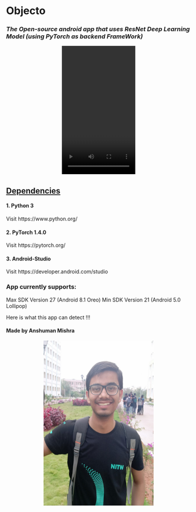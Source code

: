 # Objecto


<h3><I>The Open-source android app that uses ResNet Deep Learning Model (using PyTorch as backend FrameWork)</I></h3>

<div>
<center>
<video width="200" height="350" src="images/objecto.mp4" type="video/mp4" controls>
</video>
</center>
</div>

  <h2><U><B>Dependencies</B></U></h2>
<h4>1. Python 3 </h4>
    Visit https://www.python.org/
<h4>2. PyTorch 1.4.0</h4>  
    Visit https://pytorch.org/
<h4>3. Android-Studio</h4>
    Visit https://developer.android.com/studio


<h3>App currently supports:</h3> 
    Max SDK Version 27 (Android 8.1 Oreo)
    Min SDK Version 21 (Android 5.0 Lollipop)
    
Here is what this app can detect !!!

<h4>Made by <B>Anshuman Mishra</B></h4>
<div>
<center><img src="images/own.jpeg" style="width:300px;height:450px;"></center>
</div>



